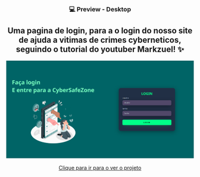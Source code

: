 <h3 align="center">
💻 Preview - Desktop 
</h3>
<h2 align="center"> Uma pagina de login, para a o login do nosso site de ajuda a vitimas de crimes cyberneticos, seguindo o tutorial do youtuber Markzuel! ✨ </h2>

<div align="center">
  <img  src="/img/preview.png"/>
</div>
<div align="center">
  <p><a href="https://mymys.vercel.app">Clique para ir para o ver o projeto</a></p>
</div>
